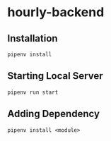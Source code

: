 # hourly-backend
## Installation
```
pipenv install
```
## Starting Local Server
```
pipenv run start
```

## Adding Dependency
```
pipenv install <module>
```